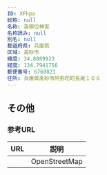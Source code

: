 ```yaml
---
ID: XFhpa
総称: null
名称: 高御位神宮
名称読み: null
別名: null
都道府県: 兵庫県
区域: 高砂市
緯度: 34.8089923
経度: 134.7941756
郵便番号: 6760821
住所: 兵庫県高砂市阿弥陀町長尾１０６
---
```


## その他

### 参考URL

| URL | 説明          |
| --- | ------------- |
|     | OpenStreetMap |
